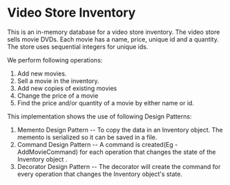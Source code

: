 # Video Store Inventory

This is an in-memory database for a video store inventory. The video store sells movie DVDs. Each movie has a name, price, unique id and a quantity. The store uses sequential integers for unique ids. 

We perform following operations:
 1. Add new movies.
 2. Sell a movie in the inventory.
 3. Add new copies of existing movies
 4. Change the price of a movie
 5. Find the price and/or quantity of a movie by either name or id.  
 
 This implementation shows the use of following Design Patterns:
 1. Memento Design Pattern -- To copy the data in an Inventory object. The memento is serialized so it can be saved in a file.
 2. Command Design Pattern -- A command is created(Eg - AddMovieCommand) for each operation that changes the state of the Inventory object .
 3. Decorator Design Pattern --  The decorator will create the command for every operation that changes the Inventory object's state.



